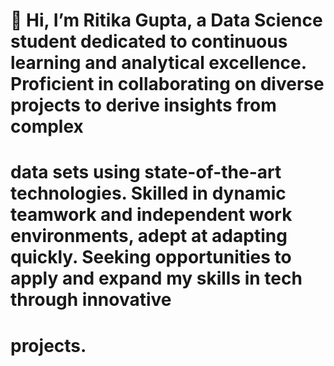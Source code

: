 # 👋 Hi, I’m Ritika Gupta, a Data Science student dedicated to continuous learning and analytical excellence. Proficient in collaborating on diverse projects to derive insights from complex
# data sets using state-of-the-art technologies. Skilled in dynamic teamwork and independent work environments, adept at adapting quickly. Seeking opportunities to apply and expand my skills in tech through innovative
# projects.

<!---
GitHubPro18/GitHubPro18 is a ✨ special ✨ repository because its `README.md` (this file) appears on your GitHub profile.
You can click the Preview link to take a look at your changes.
--->
